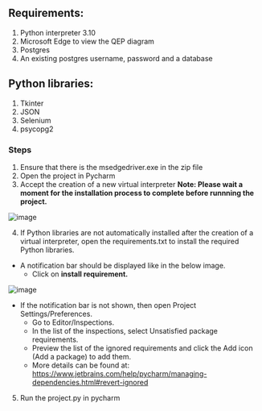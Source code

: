 ## Requirements:
1) Python interpreter 3.10
2) Microsoft Edge to view the QEP diagram
3) Postgres 
4) An existing postgres username, password and a database

## Python libraries:
1) Tkinter
2) JSON 
3) Selenium 
4) psycopg2

### Steps
1) Ensure that there is the msedgedriver.exe in the zip file
2) Open the project in Pycharm
3) Accept the creation of a new virtual interpreter
  **Note: Please wait a moment for the installation process to complete before runnning the project.**

![image](https://user-images.githubusercontent.com/49061096/141414996-aab3ae6e-0c4e-4f24-9843-2faf45ba8ec9.png)


4) If Python libraries are not automatically installed after the creation of a virtual interpreter, open the requirements.txt to install the required Python libraries.

* A notification bar should be displayed like in the below image. 
    * Click on **install requirement.**

![image](https://user-images.githubusercontent.com/49061096/141415035-40cd77f5-dea2-4c9d-bd76-9004708699f3.png)

     
 * If the notification bar is not shown, then open Project Settings/Preferences.
    * Go to Editor/Inspections.
    * In the list of the inspections, select Unsatisfied package requirements.
    * Preview the list of the ignored requirements and click the Add icon (Add a package) to add them.
    * More details can be found at: https://www.jetbrains.com/help/pycharm/managing-dependencies.html#revert-ignored
     
5) Run the project.py in pycharm

